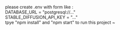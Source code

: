 please create .env with form like :<br>
DATABASE_URL = "postgresql://..." <br>
STABLE_DIFFUSION_API_KEY = "..." <br>
tpye "npm install" and "npm start" to run this project ~ <br>
